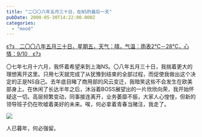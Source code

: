 ```yaml
---
title: "二〇〇八年五月三十日，在NS的最后一天"
pubDate: 2008-05-30T14:22:00.000Z
categories: 
  - "mood"
---
```


[ε?з　二〇〇八年五月三十日，星期五，天气：晴，气温：雨表2℃－28℃，心情：9/10　ε?з](https://www.liuweinan.com)

  

〇七年七月十六月，我怀着希望来到上海NS。〇八年五月三十日，我揣着更大的理想离开这里。只用七天就完成了从犹豫到结束的全部过程，而促使我做出这个决定的正是NS自己。去年底目睹了商用部的风云变迁，我暗笑这些不会发生在欧美部身上。在休闲了长达半年之后，沐浴着BOSS展望出的一片欣欣向荣，我开始怀疑这一切。高层频繁变动，同事接连离开，业务萎靡不振，大家人心惶惶，但新的领导班子仍在吹嘘着美好的未来。唉，何必拿着青春当赌注，我走了。

![](https://spaces.liuweinan.com/Picture/LastDay@NS.JPG)

人已暮年，何必强留。
